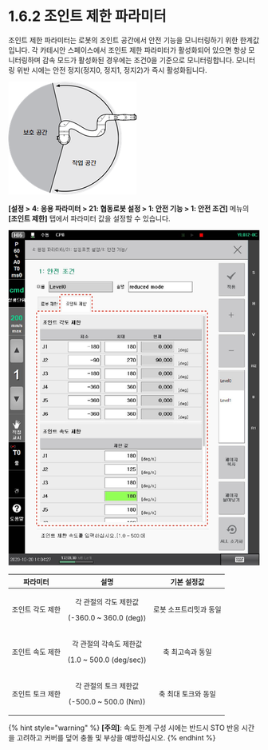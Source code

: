 # 1.6.2 조인트 제한 파라미터

조인트 제한 파라미터는 로봇의 조인트 공간에서 안전 기능을 모니터링하기 위한 한계값입니다. 각 카테시안 스페이스에서 조인트 제한 파라미터가 활성화되어 있으면 항상 모니터링하며 감속 모드가 활성화된 경우에는 조건0을 기준으로 모니터링합니다. 모니터링 위반 시에는 안전 정지(정지0, 정지1, 정지2)가 즉시 활성화됩니다.

![그림 4 조인트 제한 설정 예(S축)](<../../_assets/image (2).png>)

**\[설정 > 4: 응용 파라미터 > 21: 협동로봇 설정 > 1: 안전 기능 > 1: 안전 조건]** 메뉴의 **\[조인트 제한]** 탭에서 파라미터 값을 설정할 수 있습니다.

![그림 5 조인트 제한 파라미터 설정 화면](../../_assets/image28.jpeg)

|  **파라미터** |                       **설명**                       |  **기본 설정값**  |
| :-------: | :------------------------------------------------: | :----------: |
| 조인트 각도 제한 |  <p>각 관절의 각도 제한값</p><p>(-360.0 ~ 360.0 (deg))</p>  | 로봇 소프트리밋과 동일 |
| 조인트 속도 제한 | <p>각 관절의 각속도 제한값</p><p>(1.0 ~ 500.0 (deg/sec))</p> |   축 최고속과 동일  |
| 조인트 토크 제한 |   <p>각 관절의 토크 제한값</p><p>(-500.0 ~ 500.0 (Nm))</p>  |  축 최대 토크와 동일 |

{% hint style="warning" %}
**\[주의]**: 속도 한계 구성 시에는 반드시 STO 반응 시간을 고려하고 커버를 덮어 충돌 및 부상을 예방하십시오.
{% endhint %}
